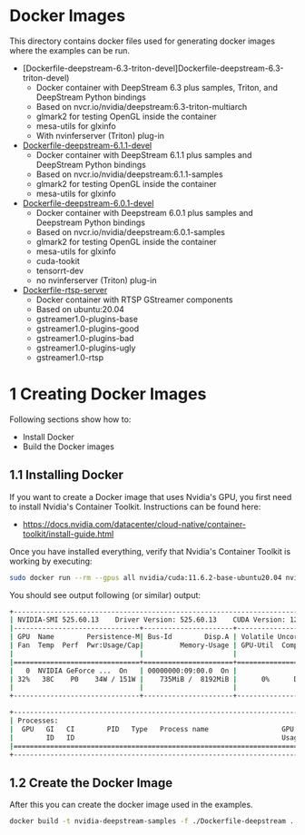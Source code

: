 # Docker Images

This directory contains docker files used for generating docker images where the examples can be run.

* [Dockerfile-deepstream-6.3-triton-devel]Dockerfile-deepstream-6.3-triton-devel)
  * Docker container with DeepStream 6.3 plus samples, Triton, and DeepStream Python bindings
  * Based on nvcr.io/nvidia/deepstream:6.3-triton-multiarch
  * glmark2 for testing OpenGL inside the container
  * mesa-utils for glxinfo
  * With nvinferserver (Triton) plug-in
* [Dockerfile-deepstream-6.1.1-devel](Dockerfile-deepstream-6.1.1-devel)
  * Docker container with DeepStream 6.1.1 plus samples and DeepStream Python bindings
  * Based on nvcr.io/nvidia/deepstream:6.1.1-samples
  * glmark2 for testing OpenGL inside the container
  * mesa-utils for glxinfo
* [Dockerfile-deepstream-6.0.1-devel](Dockerfile-deepstream-6.0.1-devel)
  * Docker container with Deepstream 6.0.1 plus samples and Deepstream Python bindings
  * Based on nvcr.io/nvidia/deepstream:6.0.1-samples
  * glmark2 for testing OpenGL inside the container
  * mesa-utils for glxinfo
  * cuda-tookit
  * tensorrt-dev
  * no nvinferserver (Triton) plug-in
* [Dockerfile-rtsp-server](Dockerfile-rtsp-server)
  * Docker container with RTSP GStreamer components
  * Based on ubuntu:20.04
  * gstreamer1.0-plugins-base
  * gstreamer1.0-plugins-good
  * gstreamer1.0-plugins-bad
  * gstreamer1.0-plugins-ugly
  * gstreamer1.0-rtsp

# 1 Creating Docker Images

Following sections show how to:

* Install Docker
* Build the Docker images

## 1.1 Installing Docker

If you want to create a Docker image that uses Nvidia's GPU, you first need to install Nvidia's Container Toolkit.
Instructions can be found here:

* https://docs.nvidia.com/datacenter/cloud-native/container-toolkit/install-guide.html

Once you have installed everything, verify that Nvidia's Container Toolkit is working by executing:

```bash
sudo docker run --rm --gpus all nvidia/cuda:11.6.2-base-ubuntu20.04 nvidia-smi
```

You should see output following (or similar) output:

```bash
+-----------------------------------------------------------------------------+
| NVIDIA-SMI 525.60.13    Driver Version: 525.60.13    CUDA Version: 12.0     |
|-------------------------------+----------------------+----------------------+
| GPU  Name        Persistence-M| Bus-Id        Disp.A | Volatile Uncorr. ECC |
| Fan  Temp  Perf  Pwr:Usage/Cap|         Memory-Usage | GPU-Util  Compute M. |
|                               |                      |               MIG M. |
|===============================+======================+======================|
|   0  NVIDIA GeForce ...  On   | 00000000:09:00.0  On |                  N/A |
| 32%   38C    P0    34W / 151W |    735MiB /  8192MiB |      0%      Default |
|                               |                      |                  N/A |
+-------------------------------+----------------------+----------------------+

+-----------------------------------------------------------------------------+
| Processes:                                                                  |
|  GPU   GI   CI        PID   Type   Process name                  GPU Memory |
|        ID   ID                                                   Usage      |
|=============================================================================|
+-----------------------------------------------------------------------------+

```

## 1.2 Create the Docker Image

After this you can create the docker image used in the examples.

```bash
docker build -t nvidia-deepstream-samples -f ./Dockerfile-deepstream .
```

